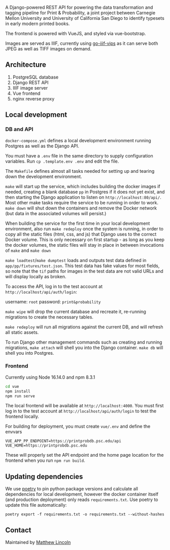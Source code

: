 A Django-powered REST API for powering the data transformation and tagging pipeline for Print & Probability, a joint project between Carnegie Mellon University and University of California San Diego to identify typesets in early modern printed books.

The frontend is powered with VueJS, and styled via vue-bootstrap.

Images are served as IIIF, currently using [go-iiif-vips](https://github.com/cmu-lib/go-iiif-vips) as it can serve both JPEG as well as TIFF images on demand.

## Architecture

1. PostgreSQL database
2. Django REST API
3. IIIF image server
4. Vue frontend
5. nginx reverse proxy

## Local development

### DB and API

`docker-compose.yml` defines a local development environment running Postgres as well as the Django API.

You must have a `.env` file in the same directory to supply configuration variables. Run `cp .template.env .env` and edit the file.

The `Makefile` defines almost all tasks needed for setting up and tearing down the development environment.

`make` will start up the service, which includes building the docker images if needed, creating a blank database `pp` in Postgres if it does not yet exist, and then starting the Django application to listen on `http://localhost:80/api/`. Most other make tasks require the service to be running in order to work. `make down` will shut down the containers and remove the Docker network (but data in the associated volumes will persist.)

When building the service for the first time in your local development environment, also run `make redeploy` once the system is running, in order to copy all the static files (html, css, and js) that Django uses to the correct Docker volume. This is only necessary on first startup - as long as you keep the docker volumes, the static files will stay in place in between invocations of `make` and `make down`

`make loadtest`/`make dumptest` loads and outputs test data defined in `app/pp/fixtures/test.json`. This test data has fake values for most fields, so note that the `tif` paths for images in the test data are not valid URLs and will display locally as broken.

To access the API, log in to the test account at `http://localhost/api/auth/login`:

username: `root`
password: `print&probability`

`make wipe` will drop the current database and recreate it, re-running migrations to create the necessary tables.

`make redeploy` will run all migrations against the current DB, and will refresh all static assets.

To run Django other management commands such as creating and running migrations, `make attach` will shell you into the Django container. `make db` will shell you into Postgres.

### Frontend

Currently using Node 16.14.0 and npm 8.3.1

```sh
cd vue
npm install
npm run serve
```

The local frontend will be available at `http://localhost:4000`. You must first log in to the test account at `http://localhost/api/auth/login` to test the frontend locally.

For building for deployment, you must create  `vue/.env` and define the envvars

```
VUE_APP_PP_ENDPOINT=https://printprobdb.psc.edu/api
VUE_HOME=https://printprobdb.psc.edu
```

These will properly set the API endpoint and the home page location for the frontend when you run `npm run build`.

## Updating dependencies

We use [poetry](https://python-poetry.org/) to pin python package versions and calculate all dependencies for local development, however the docker container itself (and production deployment) only reads `requirements.txt`. Use poetry to update this file automatically:

```
poetry export -f requirements.txt -o requirements.txt --without-hashes
```

## Contact

Maintained by [Matthew Lincoln](https://github.com/mdlincoln)
